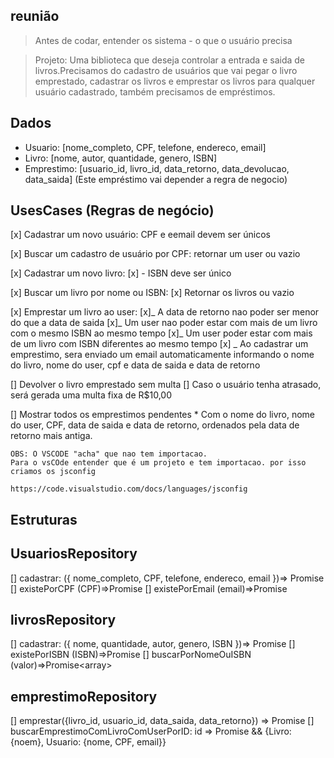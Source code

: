 ## reunião

> Antes de codar, entender os sistema - o que o usuário precisa

> Projeto: Uma biblioteca que deseja controlar a entrada e saida de livros.Precisamos do cadastro de usuários que vai pegar o livro emprestado, cadastrar os livros e emprestar os livros para qualquer usuário cadastrado, também precisamos de empréstimos.

## Dados

- Usuario: [nome_completo, CPF, telefone, endereco, email]
- Livro: [nome, autor, quantidade, genero, ISBN]
- Emprestimo: [usuario_id, livro_id, data_retorno, data_devolucao, data_saida]
  (Este empréstimo vai depender a regra de negocio)

## UsesCases (Regras de negócio)

[x] Cadastrar um novo usuário: CPF e eemail devem ser únicos

[x] Buscar um cadastro de usuário por CPF: retornar um user ou vazio

[x] Cadastrar um novo livro:
[x] - ISBN deve ser único

[x] Buscar um livro por nome ou ISBN:
[x] Retornar os livros ou vazio

[x] Emprestar um livro ao user:
[x]_ A data de retorno nao poder ser menor do que a data de saida
[x]_ Um user nao poder estar com mais de um livro com o mesmo ISBN ao mesmo tempo
[x]_ Um user poder estar com mais de um livro com ISBN diferentes ao mesmo tempo
[x] _ Ao cadastrar um emprestimo, sera enviado um email automaticamente informando o nome do livro, nome do user, cpf e data de saida e data de retorno

[] Devolver o livro emprestado sem multa
[] Caso o usuário tenha atrasado, será gerada uma multa fixa de R$10,00

[] Mostrar todos os emprestimos pendentes \* Com o nome do livro, nome do user, CPF, data de saida e data de retorno, ordenados pela data de retorno mais antiga.

    OBS: O VSCODE "acha" que nao tem importacao.
    Para o vsCOde entender que é um projeto e tem importacao. por isso criamos os jsconfig

    https://code.visualstudio.com/docs/languages/jsconfig

## Estruturas

## UsuariosRepository

[] cadastrar: ({ nome_completo, CPF, telefone, endereco, email })=> Promise<void>
[] existePorCPF (CPF)=>Promise<boolean>
[] existePorEmail (email)=>Promise<boolean>

## livrosRepository

[] cadastrar: ({ nome, quantidade, autor, genero, ISBN })=> Promise<void>
[] existePorISBN (ISBN)=>Promise<boolean>
[] buscarPorNomeOuISBN (valor)=>Promise<array<Livro>>

## emprestimoRepository

[] emprestar({livro_id, usuario_id, data_saida, data_retorno}) => Promise<void>
[] buscarEmprestimoComLivroComUserPorID: id => Promise<Emprestimo> && {Livro: {noem}, Usuario: {nome, CPF, email}}
